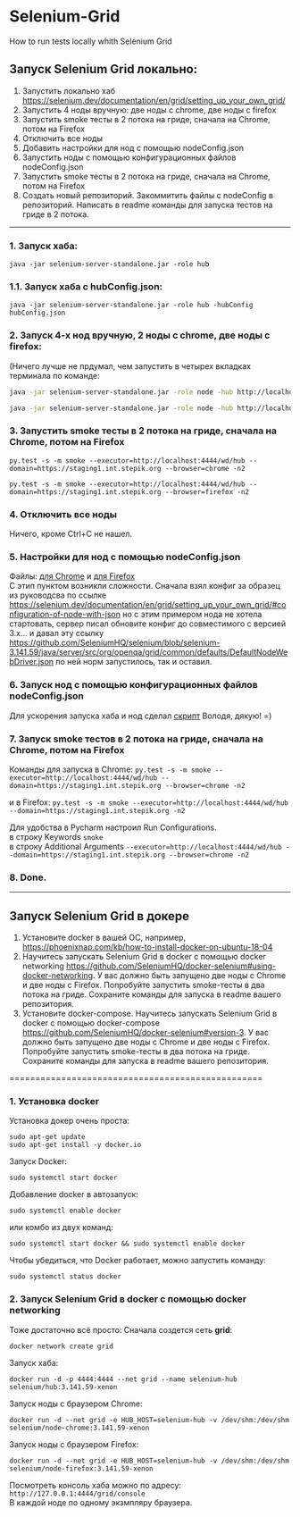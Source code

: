 # Selenium-Grid
How to run tests locally whith Selenium Grid

## Запуск Selenium Grid локально:
1. Запустить локально хаб https://selenium.dev/documentation/en/grid/setting_up_your_own_grid/
2. Запустить 4 ноды вручную: две ноды с chrome, две ноды c firefox
3. Запустить smoke тесты в 2 потока на гриде, сначала на Chrome, потом на Firefox
4. Отключить все ноды
5. Добавить настройки для нод с помощью nodeConfig.json
6. Запустить ноды с помощью конфигурационных файлов nodeConfig.json
7. Запустить smoke тесты в 2 потока на гриде, сначала на Chrome, потом на Firefox
8. Создать новый репозиторий. Закоммитить файлы с nodeConfig в репозиторий. Написать в readme команды для запуска тестов на гриде в 2 потока.


------------------------

### 1. Запуск хаба:

`java -jar selenium-server-standalone.jar -role hub`

### 1.1. Запуск хаба с hubConfig.json:

`java -jar selenium-server-standalone.jar -role hub -hubConfig hubConfig.json`

### 2. Запуск 4-х нод вручную, 2 ноды с chrome, две ноды c firefox:
(Ничего лучше не прдумал, чем запустить в четырех вкладках терминала по команде:
```bash
java -jar selenium-server-standalone.jar -role node -hub http://localhost:4444 -browser browserName=chrome

java -jar selenium-server-standalone.jar -role node -hub http://localhost:4444 -browser browserName=firefox

```

### 3. Запустить smoke тесты в 2 потока на гриде, сначала на Chrome, потом на Firefox
```
py.test -s -m smoke --executor=http://localhost:4444/wd/hub --domain=https://staging1.int.stepik.org --browser=chrome -n2

py.test -s -m smoke --executor=http://localhost:4444/wd/hub --domain=https://staging1.int.stepik.org --browser=firefox -n2
```

### 4. Отключить все ноды
Ничего, кроме Ctrl+C не нашел.

### 5. Настройки для нод с помощью nodeConfig.json
Файлы: [для Chrome](cromeNodeConfig.json) и [для Firefox](firefoxNodeConfig.json)  
С этип пунктом возникли сложности. Сначала взял конфиг за образец из руководсва по ссылке https://selenium.dev/documentation/en/grid/setting_up_your_own_grid/#configuration-of-node-with-json
но с этим примером нода не хотела стартовать, сервер писал обновите конфиг до совместимого с версией 3.х... и давал эту ссылку https://github.com/SeleniumHQ/selenium/blob/selenium-3.141.59/java/server/src/org/openqa/grid/common/defaults/DefaultNodeWebDriver.json
по ней норм запустилось, так и оставил.

### 6. Запуск нод с помощью конфигурационных файлов nodeConfig.json
Для ускорения запуска хаба и нод сделал [скрипт](startSG.sh) Володя, дякую! =)

### 7. Запуск smoke тестов в 2 потока на гриде, сначала на Chrome, потом на Firefox
Команды для запуска в Chrome:
`py.test -s -m smoke --executor=http://localhost:4444/wd/hub --domain=https://staging1.int.stepik.org --browser=chrome -n2`

и в Firefox:
`py.test -s -m smoke --executor=http://localhost:4444/wd/hub --domain=https://staging1.int.stepik.org -n2`

Для удобства в Pycharm настроил Run Configurations.  
в строку Keywords `smoke`  
в строку Additional Arguments `--executor=http://localhost:4444/wd/hub --domain=https://staging1.int.stepik.org --browser=chrome -n2`

### 8. Done.

------------------------------------------------

## Запуск Selenium Grid в докере
1. Установите docker в вашей ОС, например, https://phoenixnap.com/kb/how-to-install-docker-on-ubuntu-18-04
2. Научитесь запускать Selenium Grid в docker с помощью docker networking https://github.com/SeleniumHQ/docker-selenium#using-docker-networking. У вас должно быть запущено две ноды с Chrome и две ноды с Firefox. Попробуйте запустить smoke-тесты в два потока на гриде. Сохраните команды для запуска в readme вашего репозитория.
3. Установите docker-compose. Научитесь запускать Selenium Grid в docker с помощью docker-compose https://github.com/SeleniumHQ/docker-selenium#version-3. У вас должно быть запущено две ноды с Chrome и две ноды с Firefox. Попробуйте запустить smoke-тесты в два потока на гриде. Сохраните команды для запуска в readme вашего репозитория.

=================================================

### 1. Установка docker
Установка докер очень проста:  
```
sudo apt-get update
sudo apt-get install -y docker.io
```

Запуск Docker:
```
sudo systemctl start docker
```
Добавление docker в автозапуск:
```
sudo systemctl enable docker
```
или комбо из двух команд:
```
sudo systemctl start docker && sudo systemctl enable docker
```

Чтобы убедиться, что Docker работает, можно запустить команду:
```
sudo systemctl status docker
```

### 2. Запуск Selenium Grid в docker с помощью docker networking
Тоже достаточно всё просто:
Сначала создется сеть **grid**:  
```
docker network create grid
```
Запуск хаба:
```
docker run -d -p 4444:4444 --net grid --name selenium-hub selenium/hub:3.141.59-xenon
```
Запуск ноды с браузером Chrome:
```
docker run -d --net grid -e HUB_HOST=selenium-hub -v /dev/shm:/dev/shm selenium/node-chrome:3.141.59-xenon
```
Запуск ноды с браузером Firefox:
```
docker run -d --net grid -e HUB_HOST=selenium-hub -v /dev/shm:/dev/shm selenium/node-firefox:3.141.59-xenon
```
Посмотреть консоль хаба можно по адресу: `http://127.0.0.1:4444/grid/console`  
В каждой ноде по одному экзмпляру браузера.

